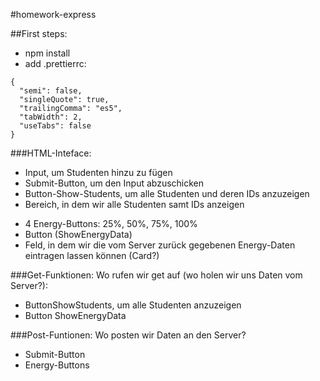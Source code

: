 #homework-express

##First steps:

- npm install
- add .prettierrc:

```
{
  "semi": false,
  "singleQuote": true,
  "trailingComma": "es5",
  "tabWidth": 2,
  "useTabs": false
}
```

###HTML-Inteface:

- Input, um Studenten hinzu zu fügen
- Submit-Button, um den Input abzuschicken
- Button-Show-Students, um alle Studenten und deren IDs anzuzeigen
- Bereich, in dem wir alle Studenten samt IDs anzeigen

* 4 Energy-Buttons: 25%, 50%, 75%, 100%
* Button (ShowEnergyData)
* Feld, in dem wir die vom Server zurück gegebenen Energy-Daten eintragen lassen können (Card?)

###Get-Funktionen: Wo rufen wir get auf (wo holen wir uns Daten vom Server?):

- ButtonShowStudents, um alle Studenten anzuzeigen
- Button ShowEnergyData

###Post-Funtionen: Wo posten wir Daten an den Server?

- Submit-Button
- Energy-Buttons
